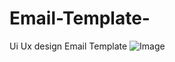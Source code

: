 # Email-Template-
Ui Ux design Email Template 
![Image](https://github.com/user-attachments/assets/f87c0b26-e3a2-4646-bcae-9c1cc8199f83)
